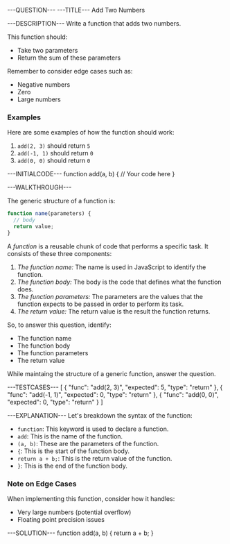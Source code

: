 ---QUESTION---
---TITLE---
Add Two Numbers

---DESCRIPTION---
Write a function that adds two numbers.

This function should:
- Take two parameters
- Return the sum of these parameters

Remember to consider edge cases such as:
- Negative numbers
- Zero
- Large numbers

### Examples

Here are some examples of how the function should work:
1. `add(2, 3)` should return `5`
2. `add(-1, 1)` should return `0`
3. `add(0, 0)` should return `0`

---INITIALCODE---
function add(a, b) {
  // Your code here
}

---WALKTHROUGH---

The generic structure of a function is:
```javascript
function name(parameters) {
  // body
  return value;
}
```

A *function* is a reusable chunk of code that performs a specific task. It consists of these three components:
1. *The function name:* The name is used in JavaScript to identify the function.
2. *The function body:* The body is the code that defines what the function does.
3. *The function parameters:* The parameters are the values that the function expects to be passed in order to perform its task.
4. *The return value:* The return value is the result the function returns.

So, to answer this question, identify:
- The function name
- The function body
- The function parameters
- The return value

While maintaing the structure of a generic function, answer the question.

---TESTCASES---
[
  { "func": "add(2, 3)", "expected": 5, "type": "return" },
  { "func": "add(-1, 1)", "expected": 0, "type": "return" },
  { "func": "add(0, 0)", "expected": 0, "type": "return" }
]

---EXPLANATION---
Let's breakdown the syntax of the function:
* `function`: This keyword is used to declare a function.
* `add`: This is the name of the function.
* `(a, b)`: These are the parameters of the function.
* `{`: This is the start of the function body.
* `return a + b;`: This is the return value of the function.
* `}`: This is the end of the function body.


### Note on Edge Cases

When implementing this function, consider how it handles:
- Very large numbers (potential overflow)
- Floating point precision issues

---SOLUTION---
function add(a, b) {
  return a + b;
}
